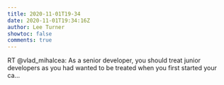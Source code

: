 ```yaml
---
title: 2020-11-01T19-34
date: 2020-11-01T19:34:16Z
author: Lee Turner
showtoc: false
comments: true
---
```


RT @vlad_mihalcea: As a senior developer, you should treat junior developers as you had wanted to be treated when you first started your ca…

